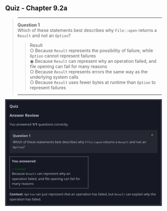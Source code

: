 ## Quiz - Chapter 9.2a ##

> ---
> **Question 1**<br>
> Which of these statements best describes why 
> ```File::open``` returns a ```Result``` and not an 
> ```Option```?
>
> > Result<br>
> > ○ Because ```Result``` represents the possibility of 
> > failure, while ```Option``` cannot represent failures<br>
> > ◉ Because ```Result``` can represent why an operation 
> > failed, and file opening can fail for many reasons<br>
> > ○ Because ```Result``` represents errors the same way as 
> > the underlying system calls<br>
> > ○ Because ```Result``` uses fewer bytes at runtime than 
> > ```Option``` to represent failures<br>
> >
> ---

![image](../additional-files/images/quiz_0902a.png)
